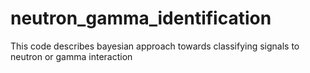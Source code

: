 # neutron_gamma_identification
This code describes bayesian approach towards classifying signals to neutron or gamma interaction
